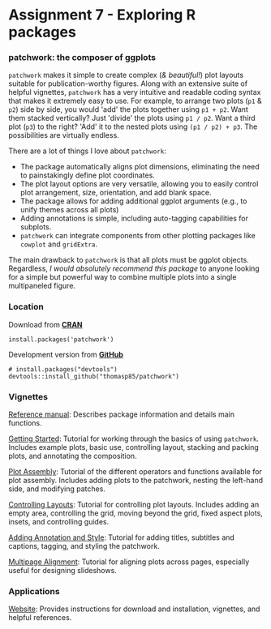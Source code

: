 # Assignment 7 - Exploring R packages

### patchwork: the composer of ggplots

`patchwork` makes it simple to create complex (*& beautiful!*) plot layouts suitable for publication-worthy figures. Along with an extensive suite of helpful vignettes, `patchwork` has a very intuitive and readable coding syntax that makes it extremely easy to use. For example, to arrange two plots (`p1` & `p2`) side by side, you would 'add' the plots together using `p1 + p2`. Want them stacked vertically? Just 'divide' the plots using `p1 / p2`. Want a third plot (`p3`) to the right? 'Add' it to the nested plots using `(p1 / p2) + p3`. The possibilities are virtually endless.

There are a lot of things I love about `patchwork`: 
- The package automatically aligns plot dimensions, eliminating the need to painstakingly define plot coordinates. 
- The plot layout options are very versatile, allowing you to easily control plot arrangement, size, orientation, and add blank space. 
- The package allows for adding additional ggplot arguments (e.g., to unify themes across all plots)
- Adding annotations is simple, including auto-tagging capabilities for subplots. 
- `patchwork` can integrate components from other plotting packages like `cowplot` and `gridExtra`. 

The main drawback to `patchwork` is that all plots must be ggplot objects. Regardless, *I would absolutely recommend this package* to anyone looking for a simple but powerful way to combine multiple plots into a single multipaneled figure.


### Location
Download from [**CRAN**](https://cloud.r-project.org/web/packages/patchwork/index.html) 
``` {r}
install.packages('patchwork')
```
Development version from [**GitHub**](https://github.com/thomasp85/patchwork)
```{r}
# install.packages("devtools")
devtools::install_github("thomasp85/patchwork")
```


### Vignettes

[Reference manual](https://cran.r-project.org/web/packages/patchwork/patchwork.pdf):
Describes package information and details main functions. 

[Getting Started](https://cloud.r-project.org/web/packages/patchwork/vignettes/patchwork.html):
Tutorial for working through the basics of using `patchwork`. Includes example plots, basic use, controlling layout, stacking and packing plots, and annotating the composition.

[Plot Assembly](https://patchwork.data-imaginist.com/articles/guides/assembly.html):
Tutorial of the different operators and functions available for plot assembly. Includes adding plots to the patchwork, nesting the left-hand side, and modifying patches.

[Controlling Layouts](https://patchwork.data-imaginist.com/articles/guides/layout.html):
Tutorial for controlling plot layouts. Includes adding an empty area, controlling the grid, moving beyond the grid, fixed aspect plots, insets, and controlling guides.

[Adding Annotation and Style](https://patchwork.data-imaginist.com/articles/guides/annotation.html):
Tutorial for adding titles, subtitles and captions, tagging, and styling the patchwork.

[Multipage Alignment](https://patchwork.data-imaginist.com/articles/guides/multipage.html):
Tutorial for aligning plots across pages, especially useful for designing slideshows.


### Applications
[Website](https://patchwork.data-imaginist.com/index.html):
Provides instructions for download and installation, vignettes, and helpful references.
